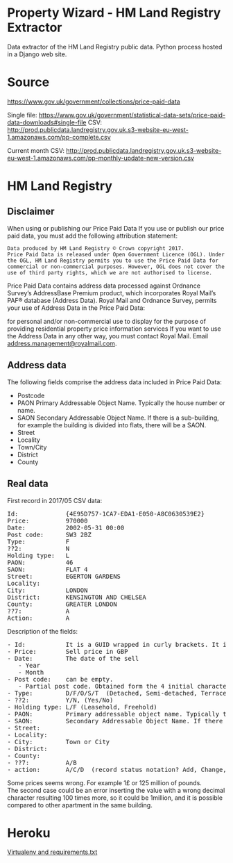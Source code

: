 # Property Wizard - HM Land Registry Extractor

Data extractor of the HM Land Registry public data.
Python process hosted in a Django web site.

# Source

https://www.gov.uk/government/collections/price-paid-data

Single file: https://www.gov.uk/government/statistical-data-sets/price-paid-data-downloads#single-file
CSV: http://prod.publicdata.landregistry.gov.uk.s3-website-eu-west-1.amazonaws.com/pp-complete.csv

Current month CSV: http://prod.publicdata.landregistry.gov.uk.s3-website-eu-west-1.amazonaws.com/pp-monthly-update-new-version.csv

# HM Land Registry

## Disclaimer
When using or publishing our Price Paid Data
If you use or publish our price paid data, you must add the following attribution statement:

```
Data produced by HM Land Registry © Crown copyright 2017.
Price Paid Data is released under Open Government Licence (OGL). Under the OGL, HM Land Registry permits you to use the Price Paid Data for commercial or non-commercial purposes. However, OGL does not cover the use of third party rights, which we are not authorised to license.
```

Price Paid Data contains address data processed against Ordnance Survey’s AddressBase Premium product, which incorporates Royal Mail’s PAF® database (Address Data). Royal Mail and Ordnance Survey, permits your use of Address Data in the Price Paid Data:

for personal and/or non-commercial use
to display for the purpose of providing residential property price information services
If you want to use the Address Data in any other way, you must contact Royal Mail. Email address.management@royalmail.com.

## Address data

The following fields comprise the address data included in Price Paid Data:

- Postcode
- PAON Primary Addressable Object Name. Typically the house number or name.
- SAON Secondary Addressable Object Name. If there is a sub-building, for example the building is divided into flats, there will be a SAON.
- Street
- Locality
- Town/City
- District
- County

## Real data

First record in 2017/05 CSV data:

<pre>
Id:             {4E95D757-1CA7-EDA1-E050-A8C0630539E2}
Price:          970000	
Date:           2002-05-31 00:00	
Post code:      SW3 2BZ	
Type:           F	
??2:            N	
Holding type:   L	
PAON:           46	
SAON:           FLAT 4	
Street:         EGERTON GARDENS
Locality:        
City:           LONDON	
District:       KENSINGTON AND CHELSEA	
County:         GREATER LONDON	
??7:            A	
Action:         A
</pre>

Description of the fields:
<pre>
- Id:           It is a GUID wrapped in curly brackets. It is duplicated also for completely different properties. What is it related to?
- Price:        Sell price in GBP
- Date:         The date of the sell
   - Year
   - Month
- Post code:    can be empty. 
   - Partial post code. Obtained form the 4 initial characters and removing the space return the partial post code.
- Type:         D/F/O/S/T  (Detached, Semi-detached, Terraced, Flat, Other)
- ??2:          Y/N, (Yes/No)  
- Holding type: L/F (Leasehold, Freehold)
- PAON:         Primary addressable object name. Typically the house number or name
- SAON:         Secondary Addressable Object Name. If there is a sub-building, for example the building is divided into flats, there will be a SAON.
- Street:
- Locality:
- City:         Town or City
- District:
- County:
- ??7:          A/B
- action:       A/C/D  (record status notation? Add, Change, Delete ?)
</pre>
  
Some prices seems wrong. For example 1£ or 125 million of pounds.  
The second case could be an error inserting the value with a wrong decimal character resulting 100 times more, so it could be 1million, and it is possible compared to other apartment in the same building.

# Heroku

[Virtualenv and requirements.txt](https://devcenter.heroku.com/articles/getting-started-with-python#declare-app-dependencies)